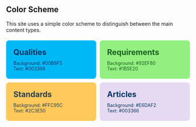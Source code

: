 <style>
.color-grid {
  display: grid;
  grid-template-columns: 1fr 1fr;
  gap: 10px;
  margin-top: 20px;
}

.color-grid-item {
  padding: 20px;
  border-radius: 8px;
  transition: transform 0.2s;
}

.color-grid-item:hover {
  transform: scale(1.05);
}

.color-name {
  font-size: 1.5em;
  font-weight: bold;
}

.color-codes {
  font-size: 0.9em;
  margin-top: 10px;
}
</style>

## Color Scheme

This site uses a simple color scheme to distinguish between the main content types.

<div class="color-grid">
  <div class="color-grid-item" style="background-color: #00B8F5; color: #003366;">
    <div class="color-name">Qualities</div>
    <div class="color-codes">
      Background: #00B8F5<br>
      Text: #003366
    </div>
  </div>
  <div class="color-grid-item" style="background-color: #92EF80; color: #1B5E20;">
    <div class="color-name">Requirements</div>
    <div class="color-codes">
      Background: #92EF80<br>
      Text: #1B5E20
    </div>
  </div>
  <div class="color-grid-item" style="background-color: #FFC95C; color: #2C3E50;">
    <div class="color-name">Standards</div>
    <div class="color-codes">
      Background: #FFC95C<br>
      Text: #2C3E50
    </div>
  </div>
  <div class="color-grid-item" style="background-color: #E6DAF2; color: #003366;">
    <div class="color-name">Articles</div>
    <div class="color-codes">
      Background: #E6DAF2<br>
      Text: #003366
    </div>
  </div>
</div>
